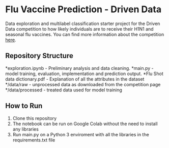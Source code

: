 # Flu Vaccine Prediction - Driven Data

Data exploration and multilabel classification starter project for the Driven Data competition to how likely individuals are to receive their H1N1 and seasonal flu vaccines.
You can find more information about the competition [here](https://www.drivendata.org/competitions/66/flu-shot-learning/page/211/).

## Repository Structure

*exploration.ipynb - Preliminary analysis and data cleaning.
*main.py - model training, evaluation, implementation and prediction output.
*Flu Shot data dictionary.pdf - Explanation of all the attributes in the dataset
*/data/raw - unprocessed data as downloaded from the competition page
*/data/processed - treated data used for model training

## How to Run

1. Clone this repository
2. The notebook can be run on Google Colab without the need to install any libraries
3. Run main.py on a Python 3 enviroment with all the libraries in the requirements.txt file
